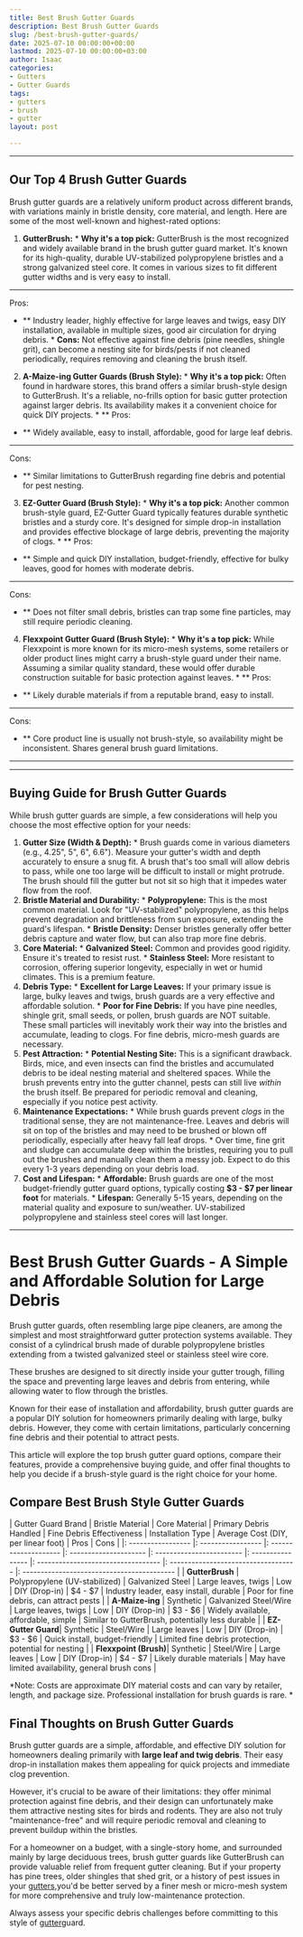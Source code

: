 ```yaml
---
title: Best Brush Gutter Guards
description: Best Brush Gutter Guards
slug: /best-brush-gutter-guards/
date: 2025-07-10 00:00:00+00:00
lastmod: 2025-07-10 00:00:00+03:00
author: Isaac
categories:
- Gutters
- Gutter Guards
tags:
- gutters
- brush
- gutter
layout: post

---
```

---

## Our Top 4 Brush Gutter Guards
Brush gutter guards are a relatively uniform product across different brands, with variations mainly in bristle density, core material, and length. Here are some of the most well-known and highest-rated options:
1. **GutterBrush:** * **Why it's a top pick:** GutterBrush is the most recognized and widely available brand in the brush gutter guard market. It's known for its high-quality, durable UV-stabilized polypropylene bristles and a strong galvanized steel core. It comes in various sizes to fit different gutter widths and is very easy to install.

* **
Pros:

- ** Industry leader, highly effective for large leaves and twigs, easy DIY installation, available in multiple sizes, good air circulation for drying debris. * **Cons:** Not effective against fine debris (pine needles, shingle grit), can become a nesting site for birds/pests if not cleaned periodically, requires removing and cleaning the brush itself.

2. **A-Maize-ing Gutter Guards (Brush Style):** * **Why it's a top pick:** Often found in hardware stores, this brand offers a similar brush-style design to GutterBrush. It's a reliable, no-frills option for basic gutter protection against larger debris. Its availability makes it a convenient choice for quick DIY projects. * **
Pros:

- ** Widely available, easy to install, affordable, good for large leaf debris.

* **
Cons:

- ** Similar limitations to GutterBrush regarding fine debris and potential for pest nesting.

3. **EZ-Gutter Guard (Brush Style):** * **Why it's a top pick:** Another common brush-style guard, EZ-Gutter Guard typically features durable synthetic bristles and a sturdy core. It's designed for simple drop-in installation and provides effective blockage of large debris, preventing the majority of clogs. * **
Pros:

- ** Simple and quick DIY installation, budget-friendly, effective for bulky leaves, good for homes with moderate debris.

* **
Cons:

- ** Does not filter small debris, bristles can trap some fine particles, may still require periodic cleaning.

4. **Flexxpoint Gutter Guard (Brush Style):** * **Why it's a top pick:** While Flexxpoint is more known for its micro-mesh systems, some retailers or older product lines might carry a brush-style guard under their name. Assuming a similar quality standard, these would offer durable construction suitable for basic protection against leaves. * **
Pros:

- ** Likely durable materials if from a reputable brand, easy to install.

* **
Cons:

- ** Core product line is usually not brush-style, so availability might be inconsistent. Shares general brush guard limitations.

---
---

## Buying Guide for Brush Gutter Guards
While brush gutter guards are simple, a few considerations will help you choose the most effective option for your needs:
1.  **Gutter Size (Width & Depth):** * Brush guards come in various diameters (e.g., 4.25", 5", 6", 6.6"). Measure your gutter's width and depth accurately to ensure a snug fit. A brush that's too small will allow debris to pass, while one too large will be difficult to install or might protrude. The brush should fill the gutter but not sit so high that it impedes water flow from the roof.
2.  **Bristle Material and Durability:** * **Polypropylene:** This is the most common material. Look for "UV-stabilized" polypropylene, as this helps prevent degradation and brittleness from sun exposure, extending the guard's lifespan. * **Bristle Density:** Denser bristles generally offer better debris capture and water flow, but can also trap more fine debris.
3.  **Core Material:** * **Galvanized Steel:** Common and provides good rigidity. Ensure it's treated to resist rust. * **Stainless Steel:** More resistant to corrosion, offering superior longevity, especially in wet or humid climates. This is a premium feature.
4.  **Debris Type:** * **Excellent for Large Leaves:** If your primary issue is large, bulky leaves and twigs, brush guards are a very effective and affordable solution. * **Poor for Fine Debris:** If you have pine needles, shingle grit, small seeds, or pollen, brush guards are NOT suitable. These small particles will inevitably work their way into the bristles and accumulate, leading to clogs. For fine debris, micro-mesh guards are necessary.
5.  **Pest Attraction:** * **Potential Nesting Site:** This is a significant drawback. Birds, mice, and even insects can find the bristles and accumulated debris to be ideal nesting material and sheltered spaces. While the brush prevents entry into the gutter channel, pests can still live *within* the brush itself. Be prepared for periodic removal and cleaning, especially if you notice pest activity.
6.  **Maintenance Expectations:** * While brush guards prevent *clogs* in the traditional sense, they are not maintenance-free. Leaves and debris will sit on top of the bristles and may need to be brushed or blown off periodically, especially after heavy fall leaf drops. * Over time, fine grit and sludge can accumulate deep within the bristles, requiring you to pull out the brushes and manually clean them  a messy job. Expect to do this every 1-3 years depending on your debris load.
7.  **Cost and Lifespan:** * **Affordable:** Brush guards are one of the most budget-friendly gutter guard options, typically costing **$3 - $7 per linear foot** for materials. * **Lifespan:** Generally 5-15 years, depending on the material quality and exposure to sun/weather. UV-stabilized polypropylene and stainless steel cores will last longer.
---

# Best Brush Gutter Guards - A Simple and Affordable Solution for Large Debris

Brush gutter guards, often resembling large pipe cleaners, are among the simplest and most straightforward gutter protection systems available. They consist of a cylindrical brush made of durable polypropylene bristles extending from a twisted galvanized steel or stainless steel wire core.

These brushes are designed to sit directly inside your gutter trough, filling the space and preventing large leaves and debris from entering, while allowing water to flow through the bristles.

Known for their ease of installation and affordability, brush gutter guards are a popular DIY solution for homeowners primarily dealing with large, bulky debris. However, they come with certain limitations, particularly concerning fine debris and their potential to attract pests.

This article will explore the top brush gutter guard options, compare their features, provide a comprehensive buying guide, and offer final thoughts to help you decide if a brush-style guard is the right choice for your home.

##  Compare Best Brush Style Gutter Guards

| Gutter Guard Brand | Bristle Material | Core Material | Primary Debris Handled | Fine Debris Effectiveness | Installation Type | Average Cost (DIY, per linear foot) | Pros | Cons | |: ----------------- |: ----------------- |: -------------------- |: --------------------- |: ------------------------ |: ---------------- |: ---------------------------------- |: ----------------------------------- |: ------------------------------------------ | | **GutterBrush** | Polypropylene (UV-stabilized) | Galvanized Steel | Large leaves, twigs | Low | DIY (Drop-in) | $4 - $7 | Industry leader, easy install, durable | Poor for fine debris, can attract pests | | **A-Maize-ing** | Synthetic | Galvanized Steel/Wire | Large leaves, twigs | Low | DIY (Drop-in) | $3 - $6 | Widely available, affordable, simple | Similar to GutterBrush, potentially less durable | | **EZ-Gutter Guard**| Synthetic | Steel/Wire | Large leaves | Low | DIY (Drop-in) | $3 - $6 | Quick install, budget-friendly | Limited fine debris protection, potential for nesting | | **Flexxpoint (Brush)**| Synthetic | Steel/Wire | Large leaves | Low | DIY (Drop-in) | $4 - $7 | Likely durable materials | May have limited availability, general brush cons |

*Note: Costs are approximate DIY material costs and can vary by retailer, length, and package size. Professional installation for brush guards is rare. *

##  Final Thoughts on Brush Gutter Guards

Brush gutter guards are a simple, affordable, and effective DIY solution for homeowners dealing primarily with **large leaf and twig debris**. Their easy drop-in installation makes them appealing for quick projects and immediate clog prevention.

However, it's crucial to be aware of their limitations: they offer minimal protection against fine debris, and their design can unfortunately make them attractive nesting sites for birds and rodents. They are also not truly "maintenance-free" and will require periodic removal and cleaning to prevent buildup within the bristles.

For a homeowner on a budget, with a single-story home, and surrounded mainly by large deciduous trees, brush gutter guards like GutterBrush can provide valuable relief from frequent gutter cleaning. But if your property has pine trees, older shingles that shed grit, or a history of pest issues in your [gutters](https://pestpolicy.com/all-american-gutters-reviews/),you'd be better served by a finer mesh or micro-mesh system for more comprehensive and truly low-maintenance protection.

Always assess your specific debris challenges before committing to this style of [gutter](https://pestpolicy.com/are-gutters-necessary/)guard.
